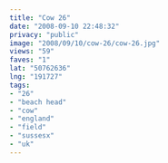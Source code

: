 ```yaml
---
title: "Cow 26"
date: "2008-09-10 22:48:32"
privacy: "public"
image: "2008/09/10/cow-26/cow-26.jpg"
views: "59"
faves: "1"
lat: "50762636"
lng: "191727"
tags:
- "26"
- "beach head"
- "cow"
- "england"
- "field"
- "sussesx"
- "uk"
---
```

<a href="/photos/2008/09/11/cow-26"></a>
